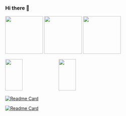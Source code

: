 ### Hi there 👋

<!--
**cezres/cezres** is a ✨ _special_ ✨ repository because its `README.md` (this file) appears on your GitHub profile.

Here are some ideas to get you started:

- 🔭 I’m currently working on ...
- 🌱 I’m currently learning ...
- 👯 I’m looking to collaborate on ...
- 🤔 I’m looking for help with ...
- 💬 Ask me about ...
- 📫 How to reach me: ...
- 😄 Pronouns: ...
- ⚡ Fun fact: ...
-->

<p align="left">
  <img src="https://github-readme-stats.vercel.app/api?username=cezres&show_icons=true&locale=en" height="120">
  <img src="https://github-readme-streak-stats.herokuapp.com/?user=cezres&" height="120">
  <img src="https://github-readme-stats.vercel.app/api/top-langs?username=cezres&show_icons=true&locale=en&layout=compact&hide=c,lua,ruby,c++" height="120">
</p>


<p align="left">
  <img src="https://github-readme-stats.vercel.app/api/pin/?username=citahub&repo=cyton-ios" width="33%" height="100">
  <img src="https://github-readme-stats.vercel.app/api/pin/?username=cezres&repo=task_manager" width="33%" height="100">
</p>



[![Readme Card](https://github-readme-stats.vercel.app/api/pin/?username=citahub&repo=cyton-ios)](https://github.com/citahub/cyton-ios)

[![Readme Card](https://github-readme-stats.vercel.app/api/pin/?username=anuraghazra&repo=github-readme-stats)](https://github.com/cezres/task_manager)
